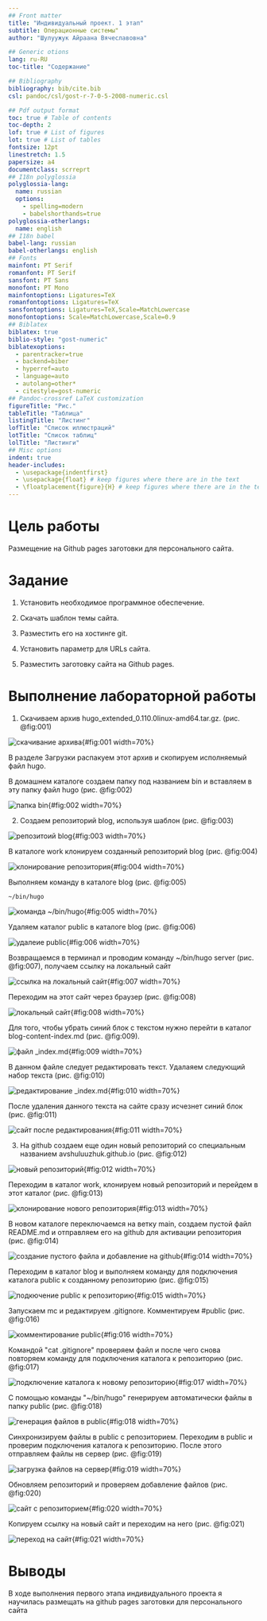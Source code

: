 ```yaml
---
## Front matter
title: "Индивидуальный проект. 1 этап"
subtitle: Операционные системы"
author: "Шулуужук Айраана Вячеславовна"

## Generic otions
lang: ru-RU
toc-title: "Содержание"

## Bibliography
bibliography: bib/cite.bib
csl: pandoc/csl/gost-r-7-0-5-2008-numeric.csl

## Pdf output format
toc: true # Table of contents
toc-depth: 2
lof: true # List of figures
lot: true # List of tables
fontsize: 12pt
linestretch: 1.5
papersize: a4
documentclass: scrreprt
## I18n polyglossia
polyglossia-lang:
  name: russian
  options:
	- spelling=modern
	- babelshorthands=true
polyglossia-otherlangs:
  name: english
## I18n babel
babel-lang: russian
babel-otherlangs: english
## Fonts
mainfont: PT Serif
romanfont: PT Serif
sansfont: PT Sans
monofont: PT Mono
mainfontoptions: Ligatures=TeX
romanfontoptions: Ligatures=TeX
sansfontoptions: Ligatures=TeX,Scale=MatchLowercase
monofontoptions: Scale=MatchLowercase,Scale=0.9
## Biblatex
biblatex: true
biblio-style: "gost-numeric"
biblatexoptions:
  - parentracker=true
  - backend=biber
  - hyperref=auto
  - language=auto
  - autolang=other*
  - citestyle=gost-numeric
## Pandoc-crossref LaTeX customization
figureTitle: "Рис."
tableTitle: "Таблица"
listingTitle: "Листинг"
lofTitle: "Список иллюстраций"
lotTitle: "Список таблиц"
lolTitle: "Листинги"
## Misc options
indent: true
header-includes:
  - \usepackage{indentfirst}
  - \usepackage{float} # keep figures where there are in the text
  - \floatplacement{figure}{H} # keep figures where there are in the text
---
```


# Цель работы

Размещение на Github pages заготовки для персонального сайта.

# Задание

1. Установить необходимое программное обеспечение.

2. Скачать шаблон темы сайта.

3. Разместить его на хостинге git.

4. Установить параметр для URLs сайта.

5. Разместить заготовку сайта на Github pages.

# Выполнение лабораторной работы

1. Скачиваем архив hugo_extended_0.110.0linux-amd64.tar.gz. (рис. @fig:001)

![скачивание архива](image/1.png){#fig:001 width=70%}

В разделе Загрузки распакуем этот архив и скопируем исполняемый файл hugo. 

В домашнем каталоге создаем папку под названием bin и вставляем в эту папку файл hugo (рис. @fig:002)

![папка bin](image/2.png){#fig:002 width=70%}

2. Cоздаем репозиторий blog, используя шаблон (рис. @fig:003)

![репозитоий blog](image/3.png){#fig:003 width=70%}

В каталоге work клонируем созданный репозиторий blog  (рис. @fig:004)

![клонирование репозитория](image/4.jpg){#fig:004 width=70%}

Выполняем команду в каталоге blog (рис. @fig:005)
```
~/bin/hugo 
```
![команда ~/bin/hugo](image/5.jpg){#fig:005 width=70%}

Удаляем каталог public в каталоге blog (рис. @fig:006)

![удалеие public](image/6.jpg){#fig:006 width=70%}

Возвращаемся в терминал и проводим команду ~/bin/hugo server (рис. @fig:007), получаем ссылку на локальный сайт 

![ссылка на локальный сайт](image/7.png){#fig:007 width=70%}

Переходим на этот сайт через браузер (рис. @fig:008)

![локальный сайт](image/8.png){#fig:008 width=70%}

Для того, чтобы убрать синий блок с текстом нужно перейти в каталог blog-content-index.md (рис. @fig:009).

![файл _index.md](image/9.png){#fig:009 width=70%}

В данном файле следует редактировать текст. Удалаяем следующий набор текста (рис. @fig:010)

![редактирование _index.md](image/10.jpg){#fig:010 width=70%}

После удаления данного текста на сайте сразу исчезнет синий блок (рис. @fig:011)

![сайт после редактирования](image/11.png){#fig:011 width=70%}

3. На github создаем еще один новый репозиторий со специальным названием avshuluuzhuk.github.io (рис. @fig:012)

![новый репозиторий](image/12.jpg){#fig:012 width=70%}

Переходим в каталог work, клонируем новый репозиторий и перейдем в этот каталог  (рис. @fig:013)

![клонирование нового репозитория](image/13.jpg){#fig:013 width=70%}

В новом каталоге переключаемся на ветку main, создаем пустой файл README.md и отправляем его на github для активации репозитория (рис. @fig:014)

![создание пустого файла и добавление на github](image/14.png){#fig:014 width=70%}

Переходим в каталог blog и выполняем команду для подключения каталога public к созданному репозиторию (рис. @fig:015)

![подкючение public к репозиторию](image/15.png){#fig:015 width=70%}

Запускаем mc и редактируем .gitignore. Комментируем #public (рис. @fig:016)

![комментирование public](image/16.png){#fig:016 width=70%}

Командой "cat .gitignore" проверяем файл и после чего снова повторяем команду для подключения каталога к репозиторию  (рис. @fig:017)

![подключение каталога к новому репозиторию](image/17.jpg){#fig:017 width=70%}

С помощью команды "~/bin/hugo" генерируем автоматически файлы в папку public (рис. @fig:018)

![генерация файлов в public](image/18.jpg){#fig:018 width=70%}

Синхронизируем файлы в public с репозиторием. Переходим в public и проверим подключения каталога к репозиторию. После этого отправляем файлы нв сервер (рис. @fig:019)

![загрузка файлов на сервер](image/19.jpg){#fig:019 width=70%}

Обновляем репозиторий и проверяем добавление файлов  (рис. @fig:020)

![сайт с репозиторием](image/20.png){#fig:020 width=70%}

Копируем ссылку на новый сайт и переходим на него  (рис. @fig:021)

![переход на сайт](image/21.png){#fig:021 width=70%}

# Выводы

В ходе выполнения первого этапа индивидуального проекта я научилась размещать на github pages заготовки для персонального сайта 

